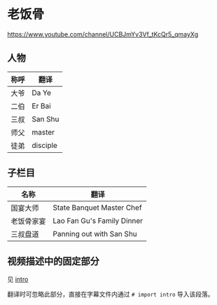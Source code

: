# 老饭骨

https://www.youtube.com/channel/UCBJmYv3Vf_tKcQr5_qmayXg

## 人物

| 称呼 | 翻译 |
| ---- | ---- |
| 大爷 | Da Ye |
| 二伯 | Er Bai |
| 三叔 | San Shu |
| 师父 | master |
| 徒弟 | disciple |

## 子栏目

| 名称 | 翻译 |
| ------- | ---- |
| 国宴大师 | State Banquet Master Chef |
| 老饭骨家宴 | Lao Fan Gu's Family Dinner |
|  三叔盘道 | Panning out with San Shu |

## 视频描述中的固定部分

见 [intro](intro)

翻译时可忽略此部分，直接在字幕文件内通过 `# import intro` 导入该段落。
